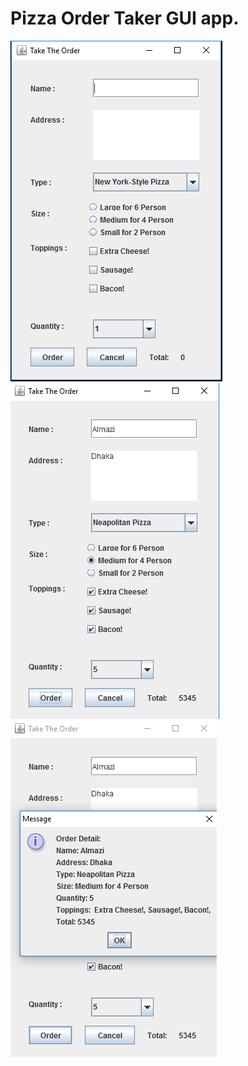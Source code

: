 # Pizza Order Taker GUI app.
![Alt text](https://github.com/Almazi/TopUp-IT-Java/blob/master/GUI/src/Swing/PizzaOrder%20-%20Blank.png "After Opening")
![Alt text](https://github.com/Almazi/TopUp-IT-Java/blob/master/GUI/src/Swing/PizzaOrder%20-%20Filling%20Up.png "Filling Up")
![Alt text](https://github.com/Almazi/TopUp-IT-Java/blob/master/GUI/src/Swing/PizzaOrder%20-%20After%20Order%20Pressed.png "Order Button Pressed")
